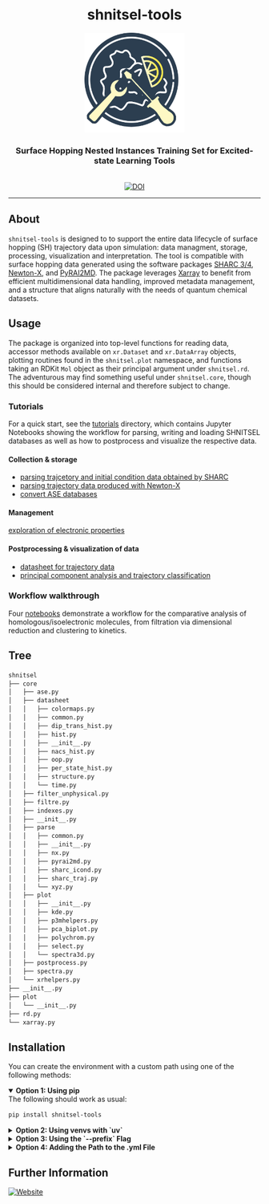 <div align="center">
  <h1>shnitsel-tools</h1>
  <img src="https://raw.githubusercontent.com/SHNITSEL/shnitsel-tools/main/logo_shnitsel_tools.png" alt="SHNITSEL-TOOLS Logo" width="200px">
  <h3>Surface Hopping Nested Instances Training Set for Excited-state Learning Tools</h3>
  <br>
  <a href="https://shnitsel.github.io/">
    <img src="https://img.shields.io/badge/Website-shnitsel.github.io-yellow.svg" alt="DOI">
  </a>
</div>

--------------------

## About

`shnitsel-tools` is designed to to support the entire data lifecycle of surface hopping (SH) trajectory data upon simulation: data managment, storage, processing, visualization and interpretation. 
The tool is compatible with surface hopping data generated using the software packages [SHARC 3/4](https://sharc-md.org/), [Newton-X](https://newtonx.org/), and [PyRAI2MD](https://github.com/lopez-lab/PyRAI2MD).
The package leverages [Xarray](https://xarray.dev/) to benefit from efficient multidimensional data handling, improved metadata management, and a structure that aligns naturally with the needs of quantum chemical datasets.

## Usage

The package is organized into top-level functions for reading data,
accessor methods available on `xr.Dataset` and `xr.DataArray` objects, plotting routines found in the `shnitsel.plot` namespace,
and functions taking an RDKit `Mol` object as their principal argument under `shnitsel.rd`.
The adventurous may find something useful under `shnitsel.core`, though this should be considered internal and therefore subject to change.

### Tutorials
For a quick start, see the [tutorials](https://github.com/SHNITSEL/shnitsel-tools/blob/main/tutorials) directory,
which contains Jupyter Notebooks showing the workflow for parsing, writing and loading SHNITSEL databases as well as how to postprocess and visualize the respective data.

#### Collection & storage
- [parsing trajcetory and initial condition data obtained by SHARC](https://github.com/SHNITSEL/shnitsel-tools/blob/main/tutorials/0_1_sharc2hdf5.ipynb)
- [parsing trajectory data produced with Newton-X](https://github.com/SHNITSEL/shnitsel-tools/blob/main/tutorials/0_2_nx2hdf5.ipynb)
- [convert ASE databases](https://github.com/SHNITSEL/shnitsel-tools/blob/main/tutorials/0_4_ase2hdf5.ipynb)
#### Management
[exploration of electronic properties](https://github.com/SHNITSEL/shnitsel-tools/blob/main/tutorials/2_2_PS_explore.ipynb)
#### Postprocessing & visualization of data
- [datasheet for trajectory data](https://github.com/SHNITSEL/shnitsel-tools/blob/main/tutorials/3_1_datasheet.ipynb)
- [principal component analysis and trajectory classification](https://github.com/SHNITSEL/shnitsel-tools/blob/main/tutorials/1_1_GS_PCA.ipynb)

### Workflow walkthrough
Four [notebooks](https://github.com/SHNITSEL/shnitsel-tools/tree/main/tutorials/walkthrough) demonstrate a workflow for the comparative
analysis of homologous/isoelectronic molecules, from filtration via dimensional reduction and clustering to kinetics.

## Tree

```bash
shnitsel
├── core
│   ├── ase.py
│   ├── datasheet
│   │   ├── colormaps.py
│   │   ├── common.py
│   │   ├── dip_trans_hist.py
│   │   ├── hist.py
│   │   ├── __init__.py
│   │   ├── nacs_hist.py
│   │   ├── oop.py
│   │   ├── per_state_hist.py
│   │   ├── structure.py
│   │   └── time.py
│   ├── filter_unphysical.py
│   ├── filtre.py
│   ├── indexes.py
│   ├── __init__.py
│   ├── parse
│   │   ├── common.py
│   │   ├── __init__.py
│   │   ├── nx.py
│   │   ├── pyrai2md.py
│   │   ├── sharc_icond.py
│   │   ├── sharc_traj.py
│   │   └── xyz.py
│   ├── plot
│   │   ├── __init__.py
│   │   ├── kde.py
│   │   ├── p3mhelpers.py
│   │   ├── pca_biplot.py
│   │   ├── polychrom.py
│   │   ├── select.py
│   │   └── spectra3d.py
│   ├── postprocess.py
│   ├── spectra.py
│   └── xrhelpers.py
├── __init__.py
├── plot
│   └── __init__.py
├── rd.py
└── xarray.py
```

## Installation

You can create the environment with a custom path using one of the following methods:

<details open>
  <summary><strong>Option 1: Using pip</strong></summary>
  The following should work as usual:
  
  ```bash
  pip install shnitsel-tools
  ```
</details>

<details>
  <summary><strong>Option 2: Using venvs with `uv`</strong></summary>
  If you would like to work on the source code,
  we recommend installing using the `uv` tool, available at https://docs.astral.sh/uv/.  
  Run the following in the `shnitsel-tools` directory:

  ```bash
  uv venv  # create an environment under ./.venv
  . .venv/bin/activate  # activate the new environment
  uv pip install -e .  # install shnitsel in editable mode
  ```

  To install the optional development dependencies run

  ```bash
  uv pip install -e '.[dev]'
  ```
  
</details>

<details>
  <summary><strong>Option 3: Using the `--prefix` Flag</strong></summary>
  
  You can create the environment and specify the desired path by using the `conda env create` command with the `--prefix` flag:
  
  ```bash
  conda env create --prefix /home/user/anaconda3/envs/shnitsel -f shnitsel-tools.yml
  ```
</details>

<details>
  <summary><strong>Option 4: Adding the Path to the .yml File</strong></summary>
  
  Alternatively, you can manually add the desired path to the shnitsel-tools.yml file and create the environment directly:
    
  1) Open the shnitsel-tools.yml file for editing:
  
  ```bash
  vi shnitsel-tools.yml
  ```
  
  2) Add the following line to the file:
  
  
  ```
  prefix: /home/user/anaconda3/envs/shnitsel
  ```
  
  3) Create the environment with a custom path. 
  
  ```bash
  conda env create -f shnitsel-rdkit.yml
  ```
</details>

## Further Information

[![Website](https://img.shields.io/badge/Website-shnitsel.github.io-yellow.svg)](https://shnitsel.github.io/)



